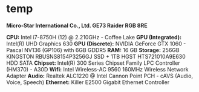 # temp
**Micro-Star International Co., Ltd. GE73 Raider RGB 8RE**

**CPU:** Intel i7-8750H (12) @ 2.210GHz - Coffee Lake
**GPU (Integrated):** Intel(R) UHD Graphics 630
**GPU (Discrete):** NVIDIA GeForce GTX 1060 - Pascal NV136 (GP106) with 6GB GDDR5
**RAM:** 16 GB
**Storage:** 256GB KINGSTON RBUSNS8154P3256GJ SSD + 1TB HGST HTS721010A9E630 HDD SATA
**Chipset:** Intel(R) 300 Series Chipset Family LPC Controller (HM370) - A30D
**Wifi:** Intel Wireless-AC 9560 160MHz Wireless Network Adapter
**Audio:** Realtek ALC1220 @ Intel Cannon Point PCH - cAVS (Audio, Voice, Speech)
**Ethernet:** Killer E2500 Gigabit Ethernet Controller
